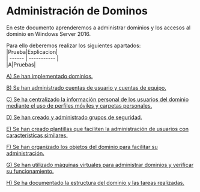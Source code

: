 # Administración de Dominos
En este documento aprenderemos a administrar dominios y los accesos al dominio en Windows Server 2016.

Para ello deberemos realizar los siguientes apartados:   
|Prueba|Explicacion|   
| ------ | ----------- |   
|A|Pruebas|   

[A) Se han implementado dominios.](https://github.com/raframmed/administracion_de_dominios/blob/master/apartados/A.md)

[B) Se han administrado cuentas de usuario y cuentas de equipo.](https://github.com/raframmed/administracion_de_dominios/blob/master/apartados/B.md)

[C) Se ha centralizado la información personal de los usuarios del dominio mediante el uso de perfiles móviles y carpetas personales.](https://github.com/raframmed/administracion_de_dominios/blob/master/apartados/C.md)

[D) Se han creado y administrado grupos de seguridad.](https://github.com/raframmed/administracion_de_dominios/blob/master/apartados/D.md)

[E) Se han creado plantillas que faciliten la administración de usuarios con características similares.](https://github.com/raframmed/administracion_de_dominios/blob/master/apartados/E.md)

[F) Se han organizado los objetos del dominio para facilitar su administración.](https://github.com/raframmed/administracion_de_dominios/blob/master/apartados/F.md)

[G) Se han utilizado máquinas virtuales para administrar dominios y verificar su funcionamiento.](https://github.com/raframmed/administracion_de_dominios/blob/master/apartados/G.md)

[H) Se ha documentado la estructura del dominio y las tareas realizadas.](https://github.com/raframmed/administracion_de_dominios/blob/master/apartados/H.md)

